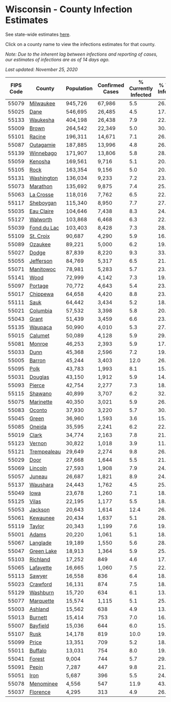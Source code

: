 # Wisconsin - County Infection Estimates

See state-wide estimates [here](/infections/us-wi).

Click on a county name to view the infections estimates for that county.

*Note: Due to the inherent lag between infections and reporting of cases, our estimates of infections are as of 14 days ago.*

*Last updated: November 25, 2020*

|   FIPS Code |                     County |   Population |   Confirmed Cases |   % Currently Infected |   % Total Infected |
|-------------|----------------------------|--------------|-------------------|------------------------|--------------------|
|       55079 |     [Milwaukee](milwaukee) |      945,726 |            67,986 |                    5.5 |               26.1 |
|       55025 |               [Dane](dane) |      546,695 |            26,485 |                    4.5 |               17.0 |
|       55133 |       [Waukesha](waukesha) |      404,198 |            26,438 |                    7.9 |               22.8 |
|       55009 |             [Brown](brown) |      264,542 |            22,349 |                    5.0 |               30.7 |
|       55101 |           [Racine](racine) |      196,311 |            14,671 |                    7.1 |               26.9 |
|       55087 |     [Outagamie](outagamie) |      187,885 |            13,996 |                    4.8 |               26.3 |
|       55139 |     [Winnebago](winnebago) |      171,907 |            13,806 |                    5.8 |               28.5 |
|       55059 |         [Kenosha](kenosha) |      169,561 |             9,716 |                    5.1 |               20.7 |
|       55105 |               [Rock](rock) |      163,354 |             9,156 |                    5.0 |               20.0 |
|       55131 |   [Washington](washington) |      136,034 |             9,233 |                    7.2 |               23.5 |
|       55073 |       [Marathon](marathon) |      135,692 |             9,875 |                    7.4 |               25.7 |
|       55063 |     [La Crosse](la-crosse) |      118,016 |             7,762 |                    6.5 |               22.9 |
|       55117 |     [Sheboygan](sheboygan) |      115,340 |             8,950 |                    7.7 |               27.2 |
|       55035 |   [Eau Claire](eau-claire) |      104,646 |             7,438 |                    8.3 |               24.8 |
|       55127 |       [Walworth](walworth) |      103,868 |             6,468 |                    6.3 |               22.0 |
|       55039 | [Fond du Lac](fond-du-lac) |      103,403 |             8,428 |                    7.3 |               28.9 |
|       55109 |     [St. Croix](st.-croix) |       90,687 |             4,290 |                    5.9 |               16.4 |
|       55089 |         [Ozaukee](ozaukee) |       89,221 |             5,000 |                    6.2 |               19.8 |
|       55027 |             [Dodge](dodge) |       87,839 |             8,220 |                    9.3 |               33.0 |
|       55055 |     [Jefferson](jefferson) |       84,769 |             5,317 |                    6.5 |               21.8 |
|       55071 |     [Manitowoc](manitowoc) |       78,981 |             5,283 |                    5.7 |               23.4 |
|       55141 |               [Wood](wood) |       72,999 |             4,142 |                    7.3 |               19.5 |
|       55097 |         [Portage](portage) |       70,772 |             4,643 |                    5.4 |               23.0 |
|       55017 |       [Chippewa](chippewa) |       64,658 |             4,420 |                    8.8 |               23.5 |
|       55111 |               [Sauk](sauk) |       64,442 |             3,434 |                    5.2 |               18.9 |
|       55021 |       [Columbia](columbia) |       57,532 |             3,398 |                    5.8 |               20.7 |
|       55043 |             [Grant](grant) |       51,439 |             3,459 |                    6.6 |               23.9 |
|       55135 |         [Waupaca](waupaca) |       50,990 |             4,010 |                    5.3 |               27.8 |
|       55015 |         [Calumet](calumet) |       50,089 |             4,128 |                    5.9 |               29.0 |
|       55081 |           [Monroe](monroe) |       46,253 |             2,393 |                    5.9 |               17.8 |
|       55033 |               [Dunn](dunn) |       45,368 |             2,596 |                    7.2 |               19.5 |
|       55005 |           [Barron](barron) |       45,244 |             3,403 |                   12.0 |               26.0 |
|       55095 |               [Polk](polk) |       43,783 |             1,993 |                    8.1 |               15.4 |
|       55031 |         [Douglas](douglas) |       43,150 |             1,912 |                    5.9 |               14.3 |
|       55093 |           [Pierce](pierce) |       42,754 |             2,277 |                    7.3 |               18.3 |
|       55115 |         [Shawano](shawano) |       40,899 |             3,707 |                    6.2 |               32.4 |
|       55075 |     [Marinette](marinette) |       40,350 |             3,021 |                    5.9 |               26.3 |
|       55083 |           [Oconto](oconto) |       37,930 |             3,220 |                    5.7 |               30.3 |
|       55045 |             [Green](green) |       36,960 |             1,593 |                    3.6 |               15.3 |
|       55085 |           [Oneida](oneida) |       35,595 |             2,241 |                    6.2 |               22.1 |
|       55019 |             [Clark](clark) |       34,774 |             2,163 |                    7.8 |               21.7 |
|       55123 |           [Vernon](vernon) |       30,822 |             1,018 |                    3.9 |               11.4 |
|       55121 | [Trempealeau](trempealeau) |       29,649 |             2,274 |                    9.8 |               26.1 |
|       55029 |               [Door](door) |       27,668 |             1,644 |                    5.5 |               21.4 |
|       55069 |         [Lincoln](lincoln) |       27,593 |             1,908 |                    7.9 |               24.0 |
|       55057 |           [Juneau](juneau) |       26,687 |             1,821 |                    8.9 |               24.0 |
|       55137 |       [Waushara](waushara) |       24,443 |             1,762 |                    4.5 |               25.7 |
|       55049 |               [Iowa](iowa) |       23,678 |             1,260 |                    7.1 |               18.4 |
|       55125 |             [Vilas](vilas) |       22,195 |             1,177 |                    5.5 |               18.5 |
|       55053 |         [Jackson](jackson) |       20,643 |             1,614 |                   12.4 |               26.8 |
|       55061 |       [Kewaunee](kewaunee) |       20,434 |             1,637 |                    5.1 |               28.4 |
|       55119 |           [Taylor](taylor) |       20,343 |             1,199 |                    7.6 |               19.9 |
|       55001 |             [Adams](adams) |       20,220 |             1,061 |                    5.1 |               18.4 |
|       55067 |       [Langlade](langlade) |       19,189 |             1,550 |                    5.6 |               28.8 |
|       55047 |   [Green Lake](green-lake) |       18,913 |             1,364 |                    5.9 |               25.5 |
|       55103 |       [Richland](richland) |       17,252 |               849 |                    4.6 |               17.2 |
|       55065 |     [Lafayette](lafayette) |       16,665 |             1,060 |                    7.5 |               22.4 |
|       55113 |           [Sawyer](sawyer) |       16,558 |               836 |                    6.4 |               18.3 |
|       55023 |       [Crawford](crawford) |       16,131 |               874 |                    7.5 |               18.3 |
|       55129 |       [Washburn](washburn) |       15,720 |               634 |                    6.1 |               13.5 |
|       55077 |     [Marquette](marquette) |       15,574 |             1,115 |                    5.1 |               25.8 |
|       55003 |         [Ashland](ashland) |       15,562 |               638 |                    4.9 |               13.9 |
|       55013 |         [Burnett](burnett) |       15,414 |               753 |                    7.0 |               16.4 |
|       55007 |       [Bayfield](bayfield) |       15,036 |               644 |                    6.0 |               15.2 |
|       55107 |               [Rusk](rusk) |       14,178 |               819 |                   10.0 |               19.4 |
|       55099 |             [Price](price) |       13,351 |               709 |                    5.2 |               18.5 |
|       55011 |         [Buffalo](buffalo) |       13,031 |               754 |                    8.0 |               19.7 |
|       55041 |           [Forest](forest) |        9,004 |               744 |                    5.7 |               29.5 |
|       55091 |             [Pepin](pepin) |        7,287 |               447 |                    9.8 |               21.4 |
|       55051 |               [Iron](iron) |        5,687 |               396 |                    5.5 |               24.4 |
|       55078 |     [Menominee](menominee) |        4,556 |               547 |                   11.9 |               43.1 |
|       55037 |       [Florence](florence) |        4,295 |               313 |                    4.9 |               26.8 |
